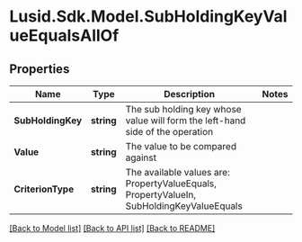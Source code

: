 # Lusid.Sdk.Model.SubHoldingKeyValueEqualsAllOf

## Properties

Name | Type | Description | Notes
------------ | ------------- | ------------- | -------------
**SubHoldingKey** | **string** | The sub holding key whose value will form the left-hand side of the operation | 
**Value** | **string** | The value to be compared against | 
**CriterionType** | **string** | The available values are: PropertyValueEquals, PropertyValueIn, SubHoldingKeyValueEquals | 

[[Back to Model list]](../README.md#documentation-for-models) [[Back to API list]](../README.md#documentation-for-api-endpoints) [[Back to README]](../README.md)

